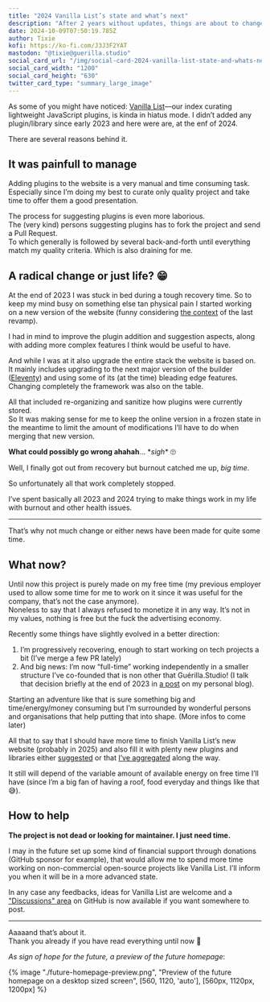 ```yaml
---
title: "2024 Vanilla List’s state and what’s next"
description: "After 2 years without updates, things are about to change!"
date: 2024-10-09T07:50:19.785Z
author: Tixie
kofi: https://ko-fi.com/J3J3F2YAT
mastodon: "@tixie@guerilla.studio"
social_card_url: "/img/social-card-2024-vanilla-list-state-and-whats-next.png"
social_card_width: "1200"
social_card_height: "630"
twitter_card_type: "summary_large_image"
---
```


As some of you might have noticed: [Vanilla List](https://vanillalist.top)—our index curating lightweight JavaScript plugins, is kinda in hiatus mode. I didn’t added any plugin/library since early 2023 and here were are, at the enf of 2024.

There are several reasons behind it.

## It was painfull to manage

Adding plugins to the website is a very manual and time consuming task.\
Especially since I’m doing my best to curate only quality project and take time to offer them a good presentation.


The process for suggesting plugins is even more laborious.\
The (very kind) persons suggesting plugins has to fork the project and send a Pull Request.\
To which generally is followed by several back-and-forth until everything match my quality criteria. Which is also draining for me.

## A radical change or just life? 😁

At the end of 2023 I was stuck in bed during a tough recovery time. So to keep my mind busy on something else tan physical pain I started working on a new version of the website (funny considering [the context](https://tixie.name/logs/03-01-2021-11-21-am/) of the last revamp).

I had in mind to improve the plugin addition and suggestion aspects, along with adding more complex features I think would be useful to have.

And while I was at it also upgrade the entire stack the website is based on. It mainly includes upgrading to the next major version of the builder ([Eleventy](https://www.11ty.dev/)) and using some of its (at the time) bleading edge features. Changing completely the framework was also on the table.

All that included re-organizing and sanitize how plugins were currently stored.\
So It was making sense for me to keep the online version in a frozen state in the meantime to limit the amount of modifications I’ll have to do when merging that new version.

**What could possibly go wrong ahahah**… \**sigh*\* 🙄

Well, I finally got out from recovery but burnout catched me up, *big time*.

So unfortunately all that work completely stopped.

I’ve spent basically all 2023 and 2024 trying to make things work in my life with burnout and other health issues.

---

That’s why not much change or either news have been made for quite some time.

## What now?

Until now this project is purely made on my free time (my previous employer used to allow some time for me to work on it since it was useful for the company, that’s not the case anymore).\
Noneless to say that I always refused to monetize it in any way. It’s not in my values, nothing is free but the fuck the advertising economy.

Recently some things have slightly evolved in a better direction:
1. I’m progressively recovering, enough to start working on tech projects a bit (I’ve merge a few PR lately)
2. And big news: I’m now “full-time” working independently in a smaller structure I’ve co-founded that is non other that Guérilla.Studio! (I talk that decision briefly at the end of 2023 in [a post](https://tixie.name/logs/12-20-2023-1-04-end-of-a-chapter/) on my personal blog).

Starting an adventure like that is sure something big and time/energy/money consuming but I’m surrounded by wonderful persons and organisations that help putting that into shape. (More infos to come later)

All that to say that I should have more time to finish Vanilla List’s new website (probably in 2025) and also fill it with plenty new plugins and libraries either [suggested](https://github.com/GuerillaStudio/vanillalist/labels/plugin%20suggestion) or that [I’ve aggregated](https://github.com/stars/TixieSalander/lists/vanilla-list-todo) along the way.

It still will depend of the variable amount of available energy on free time I’ll have (since I’m a big fan of having a roof, food everyday and things like that 😅).

## How to help

**The project is not dead or looking for maintainer. I just need time.**

I may in the future set up some kind of financial support through donations (GitHub sponsor for example), that would allow me to spend more time working on non-commercial open-source projects like Vanilla List. I’ll inform you when it will be in a more advanced state.

In any case any feedbacks, ideas for Vanilla List are welcome and a ["Discussions" area](https://github.com/GuerillaStudio/vanillalist/discussions) on GitHub is now available if you want somewhere to post.

---
Aaaaand that’s about it.\
Thank you already if you have read everything until now 🫶


*As sign of hope for the future, a preview of the future homepage*:

{% image "./future-homepage-preview.png", "Preview of the future homepage on a desktop sized screen", [560, 1120, 'auto'], [560px, 1120px, 1200px] %}
